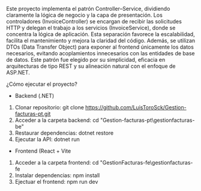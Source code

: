 Este proyecto implementa el patrón Controller–Service, dividiendo claramente la lógica de negocio y la capa de presentación. Los controladores (InvoiceController) se encargan de recibir las solicitudes HTTP y delegan el trabajo a los servicios (InvoiceService), donde se concentra la lógica de aplicación.
Esta separación favorece la escalabilidad, facilita el mantenimiento y mejora la claridad del código. Además, se utilizan DTOs (Data Transfer Object) para exponer al frontend únicamente los datos necesarios, evitando acoplamientos innecesarios con las entidades de base de datos.
Este patrón fue elegido por su simplicidad, eficacia en arquitecturas de tipo REST y su alineación natural con el enfoque de ASP.NET.

¿Cómo ejecutar el proyecto?

- Backend (.NET)
1. Clonar repositorio: git clone https://github.com/LuisToroSck/Gestion-facturas-pt.git
2. Acceder a la carpeta backend: cd "Gestion-facturas-pt\gestionfacturas-be"
3. Restaurar dependencias: dotnet restore
4. Ejecutar la API: dotnet run

- Frontend (React + Vite
1. Acceder a la carpeta frontend: cd "GestionFacturas-fe\gestionfacturas-fe
2. Instalar dependencias: npm install
3. Ejectuar el frontend: npm run dev
  
